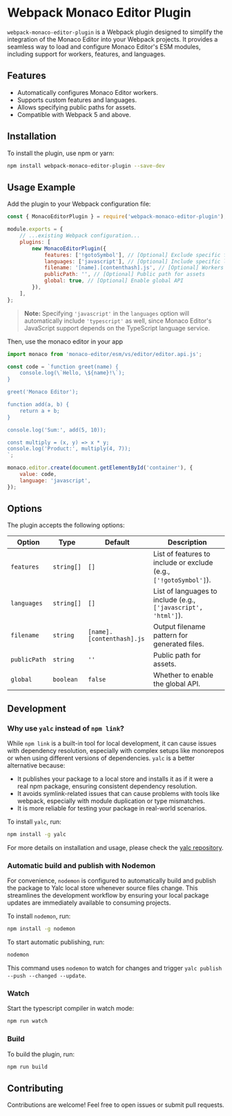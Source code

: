 # Webpack Monaco Editor Plugin

`webpack-monaco-editor-plugin` is a Webpack plugin designed to simplify the integration of the Monaco Editor into your Webpack projects. It provides a seamless way to load and configure Monaco Editor's ESM modules, including support for workers, features, and languages.

## Features

- Automatically configures Monaco Editor workers.
- Supports custom features and languages.
- Allows specifying public paths for assets.
- Compatible with Webpack 5 and above.

## Installation

To install the plugin, use npm or yarn:

```bash
npm install webpack-monaco-editor-plugin --save-dev
```

## Usage Example

Add the plugin to your Webpack configuration file:

```javascript
const { MonacoEditorPlugin } = require('webpack-monaco-editor-plugin');

module.exports = {
    // ...existing Webpack configuration...
    plugins: [
        new MonacoEditorPlugin({
            features: ['!gotoSymbol'], // [Optional] Exclude specific features by prefixing their IDs with '!'
            languages: ['javascript'], // [Optional] Include specific languages
            filename: '[name].[contenthash].js', // [Optional] Workers output filename template
            publicPath: '', // [Optional] Public path for assets
            global: true, // [Optional] Enable global API
        }),
    ],
};
```

> **Note:** Specifying `'javascript'` in the `languages` option will automatically include `'typescript'` as well, since Monaco Editor's JavaScript support depends on the TypeScript language service.

Then, use the monaco editor in your app

```javascript
import monaco from 'monaco-editor/esm/vs/editor/editor.api.js';

const code = `function greet(name) {
    console.log(\`Hello, \${name}!\`);
}

greet('Monaco Editor');

function add(a, b) {
    return a + b;
}

console.log('Sum:', add(5, 10));

const multiply = (x, y) => x * y;
console.log('Product:', multiply(4, 7));
`;

monaco.editor.create(document.getElementById('container'), {
    value: code,
    language: 'javascript',
});
```

## Options

The plugin accepts the following options:

| Option       | Type      | Default                   | Description                                                                     |
|--------------|-----------|---------------------------|---------------------------------------------------------------------------------|
| `features`   | `string[]`| `[]`                      | List of features to include or exclude (e.g., `['!gotoSymbol']`).               |
| `languages`  | `string[]`| `[]`                      | List of languages to include (e.g., `['javascript', 'html']`).                  |
| `filename`   | `string`  | `[name].[contenthash].js` | Output filename pattern for generated files.                                    |
| `publicPath` | `string`  | `''`                      | Public path for assets.                                                         |
| `global`     | `boolean` | `false`                   | Whether to enable the global API.                                               |

## Development

### Why use `yalc` instead of `npm link`?

While `npm link` is a built-in tool for local development, it can cause issues with dependency resolution, especially with complex setups like monorepos or when using different versions of dependencies. `yalc` is a better alternative because:

- It publishes your package to a local store and installs it as if it were a real npm package, ensuring consistent dependency resolution.
- It avoids symlink-related issues that can cause problems with tools like webpack, especially with module duplication or type mismatches.
- It is more reliable for testing your package in real-world scenarios.

To install `yalc`, run:

```bash
npm install -g yalc
```

For more details on installation and usage, please check the [yalc repository](https://github.com/wclr/yalc).

### Automatic build and publish with Nodemon

For convenience, `nodemon` is configured to automatically build and publish the package to Yalc local store whenever source files change. This streamlines the development workflow by ensuring your local package updates are immediately available to consuming projects.

To install `nodemon`, run:

```bash
npm install -g nodemon
```

To start automatic publishing, run:

```bash
nodemon
```

This command uses `nodemon` to watch for changes and trigger `yalc publish --push --changed --update`.

### Watch

Start the typescript compiler in watch mode:

```bash
npm run watch
```

### Build

To build the plugin, run:

```bash
npm run build
```

## Contributing

Contributions are welcome! Feel free to open issues or submit pull requests.
